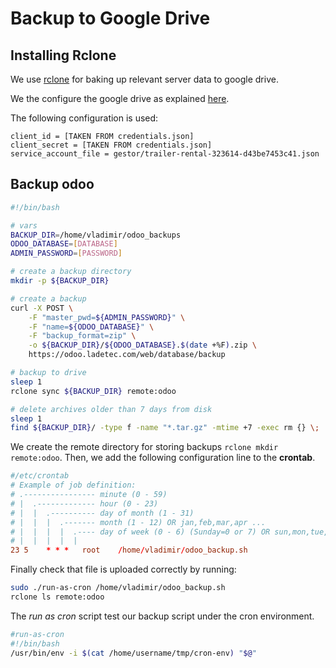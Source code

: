 # Backup to Google Drive

## Installing Rclone

We use [rclone](https://rclone.org/install/) for baking up relevant server data to google drive.

We the configure the google drive as explained [here](https://rclone.org/drive/).

The following configuration is used:

```
client_id = [TAKEN FROM credentials.json]
client_secret = [TAKEN FROM credentials.json]
service_account_file = gestor/trailer-rental-323614-d43be7453c41.json
```

## Backup odoo

```bash
#!/bin/bash

# vars
BACKUP_DIR=/home/vladimir/odoo_backups
ODOO_DATABASE=[DATABASE]
ADMIN_PASSWORD=[PASSWORD]

# create a backup directory
mkdir -p ${BACKUP_DIR}

# create a backup
curl -X POST \
    -F "master_pwd=${ADMIN_PASSWORD}" \
    -F "name=${ODOO_DATABASE}" \
    -F "backup_format=zip" \
    -o ${BACKUP_DIR}/${ODOO_DATABASE}.$(date +%F).zip \
    https://odoo.ladetec.com/web/database/backup

# backup to drive
sleep 1
rclone sync ${BACKUP_DIR} remote:odoo

# delete archives older than 7 days from disk
sleep 1
find ${BACKUP_DIR}/ -type f -name "*.tar.gz" -mtime +7 -exec rm {} \;
```
We create the remote directory for storing backups `rclone mkdir remote:odoo`. Then, we add the following configuration line to the **crontab**.

```conf
#/etc/crontab
# Example of job definition:
# .---------------- minute (0 - 59)
# |  .------------- hour (0 - 23)
# |  |  .---------- day of month (1 - 31)
# |  |  |  .------- month (1 - 12) OR jan,feb,mar,apr ...
# |  |  |  |  .---- day of week (0 - 6) (Sunday=0 or 7) OR sun,mon,tue,wed,thu,fri,sat
# |  |  |  |  |
23 5	* * *   root    /home/vladimir/odoo_backup.sh
```

Finally check that file is uploaded correctly by running:

```bash
sudo ./run-as-cron /home/vladimir/odoo_backup.sh
rclone ls remote:odoo
```

The *run as cron* script test our backup script under the cron environment.


```bash
#run-as-cron
#!/bin/bash
/usr/bin/env -i $(cat /home/username/tmp/cron-env) "$@"
```